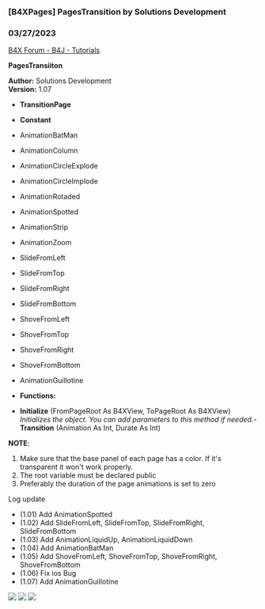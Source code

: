 ### [B4XPages] PagesTransition by Solutions Development
### 03/27/2023
[B4X Forum - B4J - Tutorials](https://www.b4x.com/android/forum/threads/145220/)

**PagesTransiiton**  
   
**Author:** Solutions Development  
**Version:** 1.07  

- **TransitionPage**

- **Constant**

- AnimationBatMan
- AnimationColumn
- AnimationCircleExplode
- AnimationCircleImplode
- AnimationRotaded
- AnimationSpotted
- AnimationStrip
- AnimationZoom
- SlideFromLeft
- SlideFromTop
- SlideFromRight
- SlideFromBottom
- ShoveFromLeft
- ShoveFromTop
- ShoveFromRight
- ShoveFromBottom
- AnimationGuillotine

- **Functions:**

- **Initialize** (FromPageRoot As B4XView, ToPageRoot As B4XView)
*Initializes the object. You can add parameters to this method if needed.*- **Transition** (Animation As Int, Durate As Int)

  
**NOTE**:  

1. Make sure that the base panel of each page has a color. If it's transparent it won't work properly.
2. The root variable must be declared public
3. Preferably the duration of the page animations is set to zero

  
Log update  

- (1.01) Add AnimationSpotted
- (1.02) Add SlideFromLeft, SlideFromTop, SlideFromRight, SlideFromBottom
- (1.03) Add AnimationLiquidUp, AnimationLiquidDown
- (1.04) Add AnimationBatMan
- (1.05) Add ShoveFromLeft, ShoveFromTop, ShoveFromRight, ShoveFromBottom
- (1.06) Fix ios Bug
- (1.07) Add AnimationGuillotine

  
![](https://www.b4x.com/android/forum/attachments/137655) ![](https://www.b4x.com/android/forum/attachments/137709) ![](https://www.b4x.com/android/forum/attachments/138023)